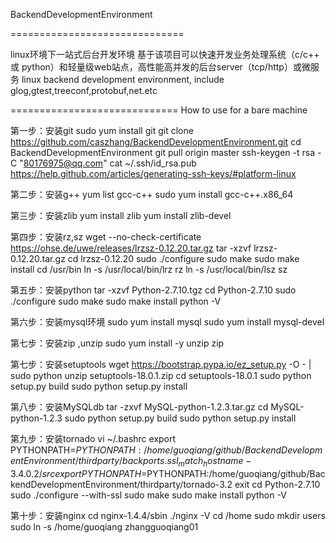 BackendDevelopmentEnvironment

==============================

linux环境下一站式后台开发环境
基于该项目可以快速开发业务处理系统（c/c++ 或 python）和轻量级web站点，高性能高并发的后台server（tcp/http）或微服务
linux backend development environment, include glog,gtest,treeconf,protobuf,net.etc

=============================
How to use for a bare machine

第一步：安装git
sudo yum install git
git clone https://github.com/caszhang/BackendDevelopmentEnvironment.git
cd BackendDevelopmentEnvironment
git pull origin master
ssh-keygen -t rsa -C "80176975@qq.com"
cat ~/.ssh/id_rsa.pub
https://help.github.com/articles/generating-ssh-keys/#platform-linux

第二步：安装g++
yum list gcc-c++
sudo yum install gcc-c++.x86_64

第三步：安装zlib
yum install zlib
yum install zlib-devel

第四步：安装rz,sz
wget --no-check-certificate https://ohse.de/uwe/releases/lrzsz-0.12.20.tar.gz
tar -xzvf lrzsz-0.12.20.tar.gz 
cd lrzsz-0.12.20
sudo ./configure
sudo make
sudo make install
cd /usr/bin
ln -s /usr/local/bin/lrz rz
ln -s /usr/local/bin/lsz sz

第五步：安装python
tar -xzvf Python-2.7.10.tgz
cd Python-2.7.10
sudo ./configure
sudo make
sudo make install
python -V

第六步：安装mysql环境
sudo yum install mysql
sudo yum install mysql-devel

第七步：安装zip ,unzip
sudo yum install -y unzip zip

第七步：安装setuptools
wget https://bootstrap.pypa.io/ez_setup.py -O - | sudo python
unzip setuptools-18.0.1.zip
cd setuptools-18.0.1
sudo python setup.py build
sudo python setup.py install 

第八步：安装MySQLdb
tar -zxvf MySQL-python-1.2.3.tar.gz 
cd MySQL-python-1.2.3
sudo python setup.py build
sudo python setup.py install

第九步：安装tornado
 vi ~/.bashrc 
export PYTHONPATH=$PYTHONPATH:/home/guoqiang/github/BackendDevelopmentEnvironment/thirdparty/backports.ssl_match_hostname-3.4.0.2/src
export PYTHONPATH=$PYTHONPATH:/home/guoqiang/github/BackendDevelopmentEnvironment/thirdparty/tornado-3.2
exit
cd Python-2.7.10
sudo ./configure --with-ssl
sudo make
sudo make install
python -V

第十步：安装nginx
cd nginx-1.4.4/sbin
./nginx -V
cd /home
sudo mkdir users
sudo ln -s /home/guoqiang zhangguoqiang01


